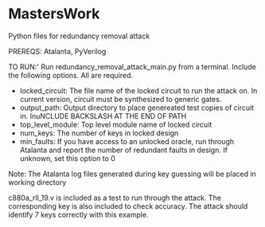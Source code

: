 # MastersWork
Python files for redundancy removal attack

PREREQS: Atalanta, PyVerilog

TO RUN:'
Run redundancy_removal_attack_main.py from a terminal. Include the following options. All are required.
  - locked_circuit: The file name of the locked circuit to run the attack on. In current version, circuit must be synthesized to generic gates.
  - output_path: Output directory to place genereated test copies of circuit in. InuNCLUDE BACKSLASH AT THE END OF PATH
  - top_level_module: Top level module name of locked circuit
  - num_keys: The number of keys in locked design
  - min_faults: If you have access to an unlocked oracle, run through Atalanta and report the number of redundant faults in design. If unknown, set this option to 0
 
 Note: The Atalanta log files generated during key guessing will be placed in working directory
 
 c880a_rll_19.v is included as a test to run through the attack. The corresponding key is also included to check accuracy. The attack should identify 7 keys correctly with this example.

